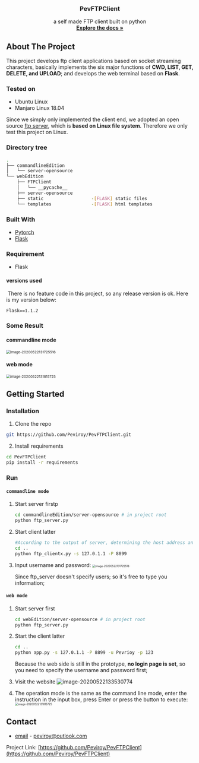 <!-- PROJECT -->
<br />

  <h3 align="center">PevFTPClient</h3>

  <p align="center">
   a self made FTP client built on python
    <br />
    <a href="https://github.com/Peviroy/PevFTPClient"><strong>Explore the docs »</strong></a>
    <br />

</p>

## About The Project

This project develops ftp client applications based on socket streaming characters, basically implements the six major functions of **CWD, LIST, GET, DELETE, and UPLOAD**; and develops the web terminal based on **Flask**.



### Tested on

* Ubuntu Linux 
* Manjaro Linux 18.04

Since we simply only implemented the client end, we adopted an open source [ftp server](https://github.com/jacklam718/ftp/), which is **based on Linux file system**. Therefore we only test this project on Linux.



### Directory tree

```bash
.
├── commandlineEdition
│   └── server-opensource
└── webEdition
    ├── FTPClient
    │   └── __pycache__
    ├── server-opensource
    ├── static			 		-[FLASK] static files
    └── templates				-[FLASK] html templates
```


### Built With

* [Pytorch](https://github.com/pytorch/pytorch)
* [Flask]()

### Requirement 

* Flask

#### versions  used

​	There is no feature code in this project, so any release version is ok. Here is my version below:

```
Flask==1.1.2
```

### Some Result

#### commandline mode

<img src="https://i.loli.net/2020/05/22/2tjuCqSIroi3y6L.png" alt="image-20200522131725516" style="zoom: 67%;" />

#### web mode

<img src="https://i.loli.net/2020/05/22/kwjgXSM91eNyBFZ.png" alt="image-20200522131815725" style="zoom:67%;" />

## Getting Started

### Installation

1. Clone the repo

```sh
git https://github.com/Peviroy/PevFTPClient.git
```

2. Install requirements

```sh
cd PevFTPClient
pip install -r requirements 
```

### Run

#### `commandline mode`

1. Start server firstp

   ```bash
   cd commandlineEdition/server-opensource # in project root
   python ftp_server.py
   ```

2. Start client latter

   ```bash
   #According to the output of server, determining the host address and port
   cd ..
   python ftp_clientx.py -s 127.0.1.1 -P 8899
   ```

3. Input username and password:
   <img src="https://i.loli.net/2020/05/22/2tjuCqSIroi3y6L.png" alt="image-20200522131725516" style="zoom: 50%;" />

   Since ftp_server doesn't specify users; so it's free to type you information;

#### `web mode`

1. Start server first

   ```bash
   cd webEdition/server-opensource # in project root
   python ftp_server.py
   ```

2. Start the client latter

   ```bash
   cd ..
   python app.py -s 127.0.1.1 -P 8899 -u Pevrioy -p 123
   ```

   Because the web side is still in the prototype, **no login page is set**, so you need to specify the username and password first;

3. Visit the website
   ![image-20200522133530774](https://i.loli.net/2020/05/22/IpyqfNieDXWH6G9.png)

4. The operation mode is the same as the command line mode, enter the instruction in the input box, press Enter or press the button to execute:
   <img src="https://i.loli.net/2020/05/22/kwjgXSM91eNyBFZ.png" alt="image-20200522131815725" style="zoom: 50%;" />

   

## Contact

- [email](https://twitter.com/twitter_handle) - peviroy@outlook.com

Project Link: [https://github.com/Peviroy/PevFTPClient](https://github.com/Peviroy/PevFTPClient)

